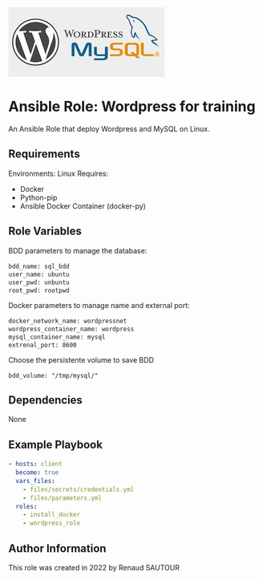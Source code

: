 ![CI](icones/icone.jpeg)

Ansible Role:  Wordpress for training
=========

An Ansible Role that deploy Wordpress and MySQL on Linux.

Requirements
------------

Environments: Linux
Requires: 
 - Docker
 - Python-pip
 - Ansible Docker Container (docker-py)

Role Variables
--------------

BDD parameters to manage the database:

    bdd_name: sql_bdd
    user_name: ubuntu
    user_pwd: unbuntu
    root_pwd: rootpwd
    
Docker parameters to manage name and external port:

    docker_network_name: wordpressnet
    wordpress_container_name: wordpress
    mysql_container_name: mysql
    extrenal_port: 8600
    
Choose the persistente volume to save BDD

    bdd_volume: "/tmp/mysql/"

Dependencies
------------

None

Example Playbook
----------------

```yaml
- hosts: client
  become: true
  vars_files:
    - files/secrets/credentials.yml
    - files/parameters.yml
  roles:
    - install_docker
    - wordpress_role
```

Author Information
------------------

This role was created in 2022 by Renaud SAUTOUR
